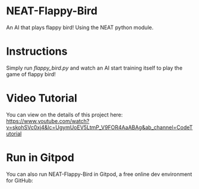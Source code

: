 
# NEAT-Flappy-Bird
An AI that plays flappy bird! Using the NEAT python module.

# Instructions
Simply run *flappy_bird.py* and watch an AI start training itself to play the game of flappy bird!

# Video Tutorial

You can view on the details of this project here: https://www.youtube.com/watch?v=skohSVc0xj4&lc=UgymUoEV5LtmP_V9FOR4AaABAg&ab_channel=CodeTutorial

# Run in Gitpod

You can also run NEAT-Flappy-Bird in Gitpod, a free online dev environment for GitHub:


